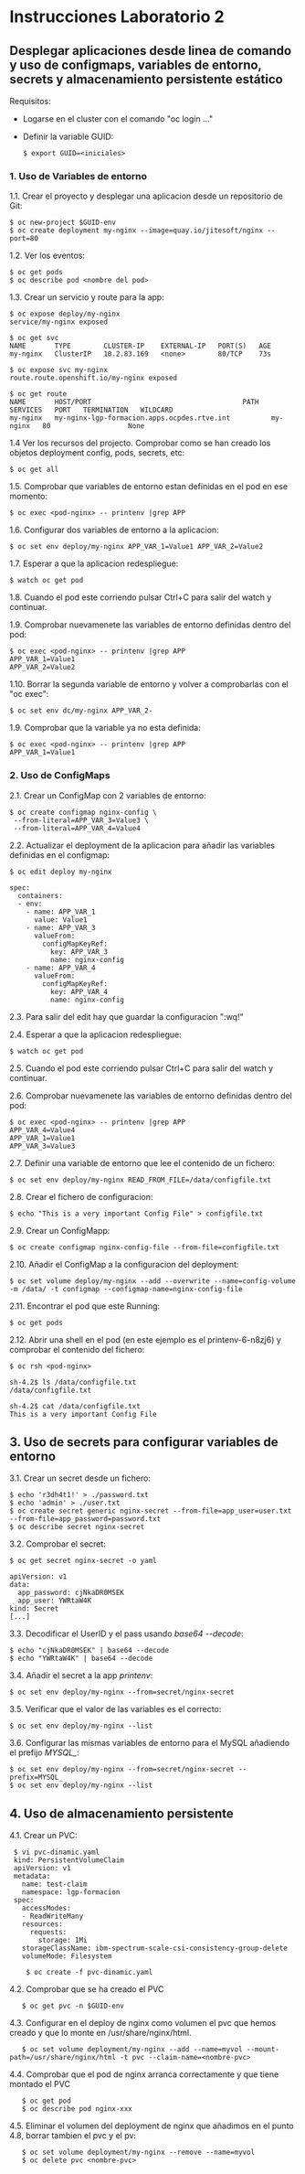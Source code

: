 # Instrucciones Laboratorio 2

## Desplegar aplicaciones desde linea de comando y uso de configmaps, variables de entorno, secrets y almacenamiento persistente estático

Requisitos:

* Logarse en el cluster con el comando "oc login ..."

* Definir la variable GUID:

      $ export GUID=<iniciales>

### 1. Uso de Variables de entorno

  1.1. Crear el proyecto y desplegar una aplicacion desde un repositorio de Git:

    $ oc new-project $GUID-env
    $ oc create deployment my-nginx --image=quay.io/jitesoft/nginx --port=80

  1.2. Ver los eventos:

    $ oc get pods
    $ oc describe pod <nombre del pod>

  1.3. Crear un servicio y route para la app:

    $ oc expose deploy/my-nginx
    service/my-nginx exposed
    
    $ oc get svc
    NAME       TYPE        CLUSTER-IP    EXTERNAL-IP   PORT(S)   AGE
    my-nginx   ClusterIP   10.2.83.169   <none>        80/TCP    73s

    $ oc expose svc my-nginx
    route.route.openshift.io/my-nginx exposed
    
    $ oc get route
    NAME       HOST/PORT                                     PATH   SERVICES   PORT   TERMINATION   WILDCARD
    my-nginx   my-nginx-lgp-formacion.apps.ocpdes.rtve.int          my-nginx   80                   None

  1.4 Ver los recursos del projecto. Comprobar como se han creado los objetos deployment config, pods, secrets, etc:

    $ oc get all

  1.5. Comprobar que variables de entorno estan definidas en el pod en ese momento:

    $ oc exec <pod-nginx> -- printenv |grep APP

  1.6. Configurar dos variables de entorno a la aplicacion:

    $ oc set env deploy/my-nginx APP_VAR_1=Value1 APP_VAR_2=Value2

  1.7. Esperar a que la aplicacion redespliegue:

    $ watch oc get pod

  1.8. Cuando el pod este corriendo pulsar Ctrl+C para salir del watch y continuar.

  1.9. Comprobar nuevamenete las variables de entorno definidas dentro del pod:

    $ oc exec <pod-nginx> -- printenv |grep APP
    APP_VAR_1=Value1
    APP_VAR_2=Value2
    
  1.10. Borrar la segunda variable de entorno y volver a comprobarlas con el "oc exec":

    $ oc set env dc/my-nginx APP_VAR_2-

  1.9. Comprobar que la variable ya no esta definida:

    $ oc exec <pod-nginx> -- printenv |grep APP
    APP_VAR_1=Value1
   
### 2. Uso de ConfigMaps

  2.1. Crear un ConfigMap con 2 variables de entorno:

    $ oc create configmap nginx-config \
     --from-literal=APP_VAR_3=Value3 \
     --from-literal=APP_VAR_4=Value4

  2.2. Actualizar el deployment de la aplicacion para añadir las variables definidas en el configmap:

    $ oc edit deploy my-nginx
    
    spec:
      containers:
      - env:
        - name: APP_VAR_1
          value: Value1
        - name: APP_VAR_3
          valueFrom:
            configMapKeyRef:
              key: APP_VAR_3
              name: nginx-config
        - name: APP_VAR_4
          valueFrom:
            configMapKeyRef:
              key: APP_VAR_4
              name: nginx-config

  2.3. Para salir del edit hay que guardar la configuracion ":wq!"

  2.4. Esperar a que la aplicacion redespliegue:

    $ watch oc get pod

  2.5. Cuando el pod este corriendo pulsar Ctrl+C para salir del watch y continuar.

  2.6. Comprobar nuevamenete las variables de entorno definidas dentro del pod:

    $ oc exec <pod-nginx> -- printenv |grep APP
    APP_VAR_4=Value4
    APP_VAR_1=Value1
    APP_VAR_3=Value3

  2.7. Definir una variable de entorno que lee el contenido de un fichero:

    $ oc set env deploy/my-nginx READ_FROM_FILE=/data/configfile.txt

  2.8. Crear el fichero de configuracion:

    $ echo "This is a very important Config File" > configfile.txt

  2.9. Crear un ConfigMapp:

    $ oc create configmap nginx-config-file --from-file=configfile.txt

  2.10. Añadir el ConfigMap a la configuracion del deployment:

    $ oc set volume deploy/my-nginx --add --overwrite --name=config-volume -m /data/ -t configmap --configmap-name=nginx-config-file

  2.11. Encontrar el pod que este Running:

    $ oc get pods

  2.12. Abrir una shell en el pod (en este ejemplo es el printenv-6-n8zj6) y comprobar el contenido del fichero:

    $ oc rsh <pod-nginx>

    sh-4.2$ ls /data/configfile.txt
    /data/configfile.txt

    sh-4.2$ cat /data/configfile.txt
    This is a very important Config File

## 3. Uso de secrets para configurar variables de entorno

  3.1. Crear un secret desde un fichero:

    $ echo 'r3dh4t1!' > ./password.txt
    $ echo 'admin' > ./user.txt
    $ oc create secret generic nginx-secret --from-file=app_user=user.txt --from-file=app_password=password.txt
    $ oc describe secret nginx-secret

  3.2. Comprobar el secret:

    $ oc get secret nginx-secret -o yaml

    apiVersion: v1
    data:
      app_password: cjNkaDR0MSEK
      app_user: YWRtaW4K
    kind: Secret
    [...]

  3.3. Decodificar el UserID y el pass usando *base64 --decode*:

    $ echo "cjNkaDR0MSEK" | base64 --decode
    $ echo "YWRtaW4K" | base64 --decode  

  3.4. Añadir el secret a la app *printenv*:

    $ oc set env deploy/my-nginx --from=secret/nginx-secret

  3.5. Verificar que el valor de las variables es el correcto:

    $ oc set env deploy/my-nginx --list

  3.6. Configurar las mismas variables de entorno para el MySQL añadiendo el prefijo *MYSQL_*:

    $ oc set env deploy/my-nginx --from=secret/nginx-secret --prefix=MYSQL_
    $ oc set env deploy/my-nginx --list

## 4. Uso de almacenamiento persistente

  4.1. Crear un PVC: 

     $ vi pvc-dinamic.yaml
     kind: PersistentVolumeClaim
     apiVersion: v1
     metadata:
       name: test-claim
       namespace: lgp-formacion
     spec:
       accessModes:
       - ReadWriteMany
       resources:
         requests:
           storage: 1Mi
       storageClassName: ibm-spectrum-scale-csi-consistency-group-delete
       volumeMode: Filesystem

        $ oc create -f pvc-dinamic.yaml

  4.2. Comprobar que se ha creado el PVC

       $ oc get pvc -n $GUID-env

  4.3. Configurar en el deploy de nginx como volumen el pvc que hemos creado y que lo monte en /usr/share/nginx/html.

       $ oc set volume deployment/my-nginx --add --name=myvol --mount-path=/usr/share/nginx/html -t pvc --claim-name=<nombre-pvc>

  4.4. Comprobar que el pod de nginx arranca correctamente y que tiene montado el PVC

       $ oc get pod
       $ oc describe pod nginx-xxx

  4.5. Eliminar el volumen del deployment de nginx que añadimos en el punto 4.8, borrar tambien el pvc y el pv:

       $ oc set volume deployment/my-nginx --remove --name=myvol
       $ oc delete pvc <nombre-pvc>




